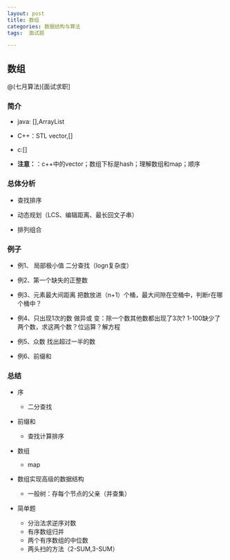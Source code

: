 ```yaml
---
layout: post
title: 数组
categories: 数据结构与算法 
tags:  面试题

---
```

##  数组 ##

@(七月算法)[面试求职]

### 简介 ###
- java: [],ArrayList

- C++：STL vector,[]

- c:[]


- **注意：**：c++中的vector；数组下标是hash；理解数组和map；顺序
 
### 总体分析 ###
- 查找排序

- 动态规划（LCS、编辑距离、最长回文子串）

- 排列组合
### 例子 ###
- 例1、 局部极小值  二分查找（logn复杂度）	

- 例2、第一个缺失的正整数

- 例3、元素最大间距离
把数放进（n+1）个桶，最大间隙在空桶中，判断r在哪个桶中？

- 例4、只出现1次的数
做异或
变：除一个数其他数都出现了3次?
	1-100缺少了两个数，求这两个数？位运算？解方程

- 例5、众数
找出超过一半的数




- 例6、前缀和

### 总结 ###

- 序
	- 二分查找

- 前缀和
	- 查找计算排序



- 数组
	- map



- 数组实现高级的数据结构
	- 一般树：存每个节点的父亲（并查集）



- 简单题
	- 分治法求逆序对数
	- 有序数组归并
	- 两个有序数组的中位数
	- 两头扫的方法（2-SUM,3-SUM）






